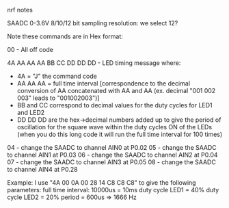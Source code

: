nrf notes

SAADC
0-3.6V
8/10/12 bit sampling resolution: we select 12?

Note these commands are in Hex format:

00 - All off code 

4A AA AA AA BB CC DD DD DD - LED timing message where:
- 4A = "J" the command code 
- AA AA AA = full time interval [correspondence to the decimal conversion of AA concatenated with AA and AA (ex. decimal "001 002 003" leads to "001002003")]
- BB and CC correspond to decimal values for the duty cycles for LED1 and LED2
- DD DD DD are the hex->decimal numbers added up to give the period of oscillation for the square wave within the duty cycles ON of the LEDs
(when you do this long code it will run the full time interval for 100 times)

04 - change the SAADC to channel AIN0 at P0.02
05 - change the SAADC to channel AIN1 at P0.03
06 - change the SAADC to channel AIN2 at P0.04
07 - change the SAADC to channel AIN3 at P0.05
08 - change the SAADC to channel AIN4 at P0.28

Example:
I use "4A 00 0A 00 28 14 C8 C8 C8" to give the following parameters:
full time interval: 10000us = 10ms
duty cycle LED1 = 40%
duty cycle LED2 = 20%
period = 600us => 1666 Hz
